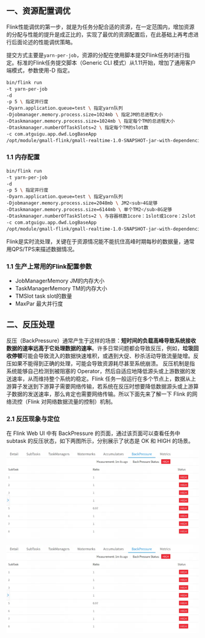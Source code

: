 ## 一、资源配置调优



​		Flink性能调优的第一步，就是为任务分配合适的资源，在一定范围内，增加资源的分配与性能的提升是成正比的，实现了最优的资源配置后，在此基础上再考虑进行后面论述的性能调优策略。          

​		提交方式主要是`yarn-per-job`，资源的分配在使用脚本提交Flink任务时进行指定。标准的Flink任务提交脚本（Generic CLI 模式）从1.11开始，增加了通用客户端模式，参数使用-D 指定。

```bash
bin/flink run
-t yarn-per-job
-d
-p 5 \ 指定并行度
-Dyarn.application.queue=test \ 指定yarn队列
-Djobmanager.memory.process.size=1024mb \ 指定JM的总进程大小
-Dtaskmanager.memory.process.size=1024mb \ 指定每个TM的总进程大小
-Dtaskmanager.numberOfTaskSlots=2 \ 指定每个TM的slot数
-c com.atguigu.app.dwd.LogBaseApp
/opt/module/gmall-flink/gmall-realtime-1.0-SNAPSHOT-jar-with-dependencies.jar
```



### 1.1 内存配置

```bash
bin/flink run
-t yarn-per-job
-d
-p 5 \ 指定并行度
-Dyarn.application.queue=test \ 指定yarn队列
-Djobmanager.memory.process.size=2048mb \ JM2<sub>4G足够
-Dtaskmanager.memory.process.size=6144mb \ 单个TM2</sub>8G足够
-Dtaskmanager.numberOfTaskSlots=2 \ 与容器核数1core：1slot或1core：2slot
-c com.atguigu.app.dwd.LogBaseApp
/opt/module/gmall-flink/gmall-realtime-1.0-SNAPSHOT-jar-with-dependencies.jar
```

 Flink是实时流处理，关键在于资源情况能不能抗住高峰时期每秒的数据量，通常用QPS/TPS来描述数据情况。





### 1.1 生产上常用的Flink配置参数

- JobManagerMemory JM的内存大小
- TaskManagerMemory  TM的内存大小
- TMSlot task slot的数量
- MaxPar 最大并行度





## 二、反压处理

​		反压（BackPressure）通常产生于这样的场景：**短时间的负载高峰导致系统接收数据的速率远高于它处理数据的速率**。许多日常问题都会导致反压，例如，**垃圾回收停顿**可能会导致流入的数据快速堆积，或遇到大促、秒杀活动导致流量陡增。反压如果不能得到正确的处理，可能会导致资源耗尽甚至系统崩溃。 反压机制是指系统能够自己检测到被阻塞的 Operator，然后自适应地降低源头或上游数据的发送速率，从而维持整个系统的稳定。Flink 任务一般运行在多个节点上，数据从上游算子发送到下游算子需要网络传输，若系统在反压时想要降低数据源头或上游算子数据的发送速率，那么肯定也需要网络传输。所以下面先来了解一下 Flink 的网络流控（Flink 对网络数据流量的控制）机制。

### 2.1 反压现象与定位

在 Flink Web UI 中有 BackPressure 的页面，通过该页面可以查看任务中 subtask 的反压状态，如下两图所示，分别展示了状态是 OK 和 HIGH 的场景。

![Flink企业级优化全面总结（3万字长文，15张图）_并行度_05](images/resize,m_fixed,w_1184)

![Flink企业级优化全面总结（3万字长文，15张图）_字段_06](images/resize,m_fixed,w_1184)